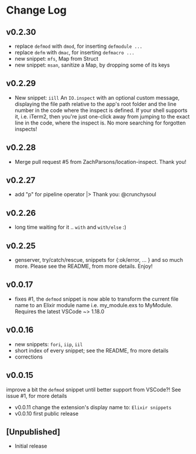 # Change Log

## v0.2.30

- replace `defmod` with `dmod`, for inserting `defmodule ...`
- replace `defm` with `dmac`, for inserting `defmacro ...`
- new snippet: `mfs`, Map from Struct
- new snippet: `msan`, sanitize a Map, by dropping some of its keys

## v0.2.29

- New snippet: `iill`
  An `IO.inspect` with an optional custom message, displaying the file path relative to the app's root folder and the line number in the code where the inspect is defined. If your shell supports it, i.e. iTerm2, then you're just one-click away from jumping to the exact line in the code, where the inspect is. No more searching for forgotten inspects!

## v0.2.28

- Merge pull request #5 from ZachParsons/location-inspect. Thank you!

## v0.2.27

- add "p" for pipeline operator |> Thank you: @crunchysoul

## v0.2.26

- long time waiting for it .. `with` and `with/else` :)

## v0.2.25

- genserver, try/catch/rescue, snippets for {:ok/error, ... } and so much more. Please see the README, from more details. Enjoy!

## v0.0.17

- fixes #1, the `defmod` snippet is now able to transform the current file name to an Elixir module name i.e. my_module.exs to MyModule. Requires the latest VSCode ~> 1.18.0

## v0.0.16

- new snippets: `fori`, `iip`, `iil`
- short index of every snippet; see the README, fro more details
- corrections

## v0.0.15

improve a bit the `defmod` snippet until better support from VSCode?! See issue #1, for more details

- v0.0.11 change the extension's display name to: `Elixir snippets`
- v0.0.10 first public release

## [Unpublished]

- Initial release
